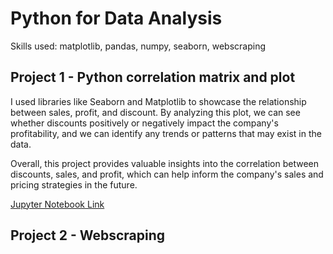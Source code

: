 # Python for Data Analysis

Skills used: matplotlib, pandas, numpy, seaborn, webscraping

## Project 1 - Python correlation matrix and plot

I used libraries like Seaborn and Matplotlib to showcase the relationship between sales, profit, and discount. By analyzing this plot, we can see whether discounts positively or negatively impact the company's profitability, and we can identify any trends or patterns that may exist in the data.

Overall, this project provides valuable insights into the correlation between discounts, sales, and profit, which can help inform the company's sales and pricing strategies in the future.


[Jupyter Notebook Link](https://github.com/jenn-db/Python-Corr-matrix/blob/main/python_correlation.ipynb)

## Project 2 - Webscraping 
